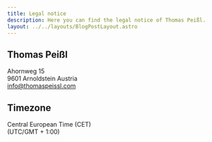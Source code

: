 ```yaml
---
title: Legal notice
description: Here you can find the legal notice of Thomas Peißl.
layout: ../../layouts/BlogPostLayout.astro
---
```


## Thomas Peißl
Ahornweg 15  
9601 Arnoldstein
Austria  
info@thomaspeissl.com

## Timezone
Central European Time (CET)  
(UTC/GMT + 1:00)
